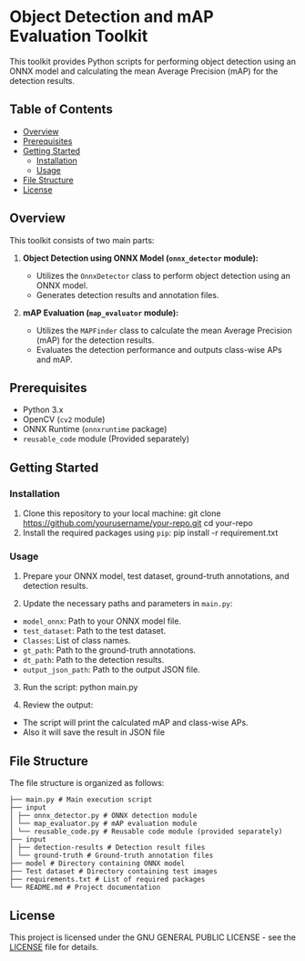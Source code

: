 # Object Detection and mAP Evaluation Toolkit

This toolkit provides Python scripts for performing object detection using an ONNX model and calculating the mean Average Precision (mAP) for the detection results.

## Table of Contents

- [Overview](#overview)
- [Prerequisites](#prerequisites)
- [Getting Started](#getting-started)
  - [Installation](#installation)
  - [Usage](#usage)
- [File Structure](#file-structure)
- [License](#license)

## Overview

This toolkit consists of two main parts:

1. **Object Detection using ONNX Model (`onnx_detector` module):**
   - Utilizes the `OnnxDetector` class to perform object detection using an ONNX model.
   - Generates detection results and annotation files.
   
2. **mAP Evaluation (`map_evaluator` module):**
   - Utilizes the `MAPFinder` class to calculate the mean Average Precision (mAP) for the detection results.
   - Evaluates the detection performance and outputs class-wise APs and mAP.

## Prerequisites

- Python 3.x
- OpenCV (`cv2` module)
- ONNX Runtime (`onnxruntime` package)
- `reusable_code` module (Provided separately)

## Getting Started

### Installation

1. Clone this repository to your local machine:
    git clone https://github.com/yourusername/your-repo.git
    cd your-repo
2. Install the required packages using `pip`:
    pip install -r requirement.txt

### Usage

1. Prepare your ONNX model, test dataset, ground-truth annotations, and detection results.

2. Update the necessary paths and parameters in `main.py`:
- `model_onnx`: Path to your ONNX model file.
- `test_dataset`: Path to the test dataset.
- `Classes`: List of class names.
- `gt_path`: Path to the ground-truth annotations.
- `dt_path`: Path to the detection results.
- `output_json_path`: Path to the output JSON file.

3. Run the script:
    python main.py

4. Review the output:
- The script will print the calculated mAP and class-wise APs.
- Also it will save the result in JSON file

## File Structure

The file structure is organized as follows:

    ├── main.py # Main execution script
    ├── input
    │ ├── onnx_detector.py # ONNX detection module
    │ └── map_evaluator.py # mAP evaluation module
    │ └── reusable_code.py # Reusable code module (provided separately)
    ├── input
    │ ├── detection-results # Detection result files
    │ └── ground-truth # Ground-truth annotation files
    ├── model # Directory containing ONNX model
    ├── Test dataset # Directory containing test images
    ├── requirements.txt # List of required packages
    └── README.md # Project documentation

## License

This project is licensed under the GNU GENERAL PUBLIC LICENSE - see the [LICENSE](LICENSE) file for details.

